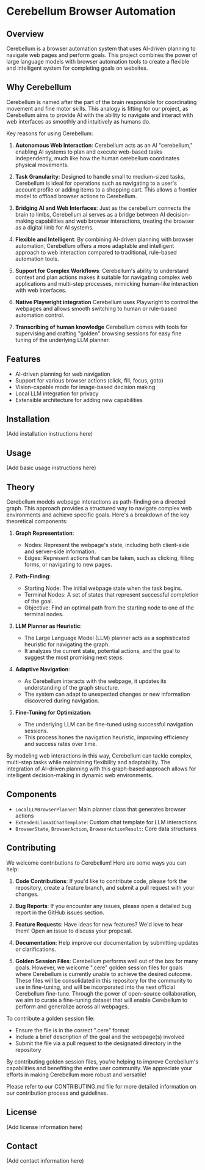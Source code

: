 # Cerebellum Browser Automation

## Overview
Cerebellum is a browser automation system that uses AI-driven planning to navigate web pages and perform goals. This project combines the power of large language models with browser automation tools to create a flexible and intelligent system for completing goals on websites.

## Why Cerebellum

Cerebellum is named after the part of the brain responsible for coordinating movement and fine motor skills. This analogy is fitting for our project, as Cerebellum aims to provide AI with the ability to navigate and interact with web interfaces as smoothly and intuitively as humans do.

Key reasons for using Cerebellum:

1. **Autonomous Web Interaction**: Cerebellum acts as an AI "cerebellum," enabling AI systems to plan and execute web-based tasks independently, much like how the human cerebellum coordinates physical movements.

2. **Task Granularity**: Designed to handle small to medium-sized tasks, Cerebellum is ideal for operations such as navigating to a user's account profile or adding items to a shopping cart. This allows a frontier model to offload browser actions to Cerebellum.

3. **Bridging AI and Web Interfaces**: Just as the cerebellum connects the brain to limbs, Cerebellum.ai serves as a bridge between AI decision-making capabilities and web browser interactions, treating the browser as a digital limb for AI systems.

4. **Flexible and Intelligent**: By combining AI-driven planning with browser automation, Cerebellum offers a more adaptable and intelligent approach to web interaction compared to traditional, rule-based automation tools.

5. **Support for Complex Workflows**: Cerebellum's ability to understand context and plan actions makes it suitable for navigating complex web applications and multi-step processes, mimicking human-like interaction with web interfaces.

6. **Native Playwright integration** Cerebellum uses Playwright to control the webpages and allows smooth switching to human or rule-based automation control.

7. **Transcribing of human knowledge** Cerebellum comes with tools for supervising and crafting "golden" browsing sessions for easy fine tuning of the underlying LLM planner.

## Features
- AI-driven planning for web navigation
- Support for various browser actions (click, fill, focus, goto)
- Vision-capable mode for image-based decision making
- Local LLM integration for privacy
- Extensible architecture for adding new capabilities

## Installation
(Add installation instructions here)

## Usage
(Add basic usage instructions here)

## Theory

Cerebellum models webpage interactions as path-finding on a directed graph. This approach provides a structured way to navigate complex web environments and achieve specific goals. Here's a breakdown of the key theoretical components:

1. **Graph Representation**:
   - Nodes: Represent the webpage's state, including both client-side and server-side information.
   - Edges: Represent actions that can be taken, such as clicking, filling forms, or navigating to new pages.

2. **Path-Finding**:
   - Starting Node: The initial webpage state when the task begins.
   - Terminal Nodes: A set of states that represent successful completion of the goal.
   - Objective: Find an optimal path from the starting node to one of the terminal nodes.

3. **LLM Planner as Heuristic**:
   - The Large Language Model (LLM) planner acts as a sophisticated heuristic for navigating the graph.
   - It analyzes the current state, potential actions, and the goal to suggest the most promising next steps.

4. **Adaptive Navigation**:
   - As Cerebellum interacts with the webpage, it updates its understanding of the graph structure.
   - The system can adapt to unexpected changes or new information discovered during navigation.

5. **Fine-Tuning for Optimization**:
   - The underlying LLM can be fine-tuned using successful navigation sessions.
   - This process hones the navigation heuristic, improving efficiency and success rates over time.

By modeling web interactions in this way, Cerebellum can tackle complex, multi-step tasks while maintaining flexibility and adaptability. The integration of AI-driven planning with this graph-based approach allows for intelligent decision-making in dynamic web environments.



## Components
- `LocalLLMBrowserPlanner`: Main planner class that generates browser actions
- `ExtendedLlama3ChatTemplate`: Custom chat template for LLM interactions
- `BrowserState`, `BrowserAction`, `BrowserActionResult`: Core data structures

## Contributing
We welcome contributions to Cerebellum! Here are some ways you can help:

1. **Code Contributions**: If you'd like to contribute code, please fork the repository, create a feature branch, and submit a pull request with your changes.

2. **Bug Reports**: If you encounter any issues, please open a detailed bug report in the GitHub issues section.

3. **Feature Requests**: Have ideas for new features? We'd love to hear them! Open an issue to discuss your proposal.

4. **Documentation**: Help improve our documentation by submitting updates or clarifications.

5. **Golden Session Files**: Cerebellum performs well out of the box for many goals. However, we welcome ".cere" golden session files for goals where Cerebellum is currently unable to achieve the desired outcome. These files will be consolidated in this repository for the community to use in fine-tuning, and will be incorporated into the next official Cerebellum fine-tune. Through the power of open-source collaboration, we aim to curate a fine-tuning dataset that will enable Cerebellum to perform and generalize across all webpages.

To contribute a golden session file:
- Ensure the file is in the correct ".cere" format
- Include a brief description of the goal and the webpage(s) involved
- Submit the file via a pull request to the designated directory in the repository

By contributing golden session files, you're helping to improve Cerebellum's capabilities and benefiting the entire user community. We appreciate your efforts in making Cerebellum more robust and versatile!

Please refer to our CONTRIBUTING.md file for more detailed information on our contribution process and guidelines.


## License
(Add license information here)

## Contact
(Add contact information here)
